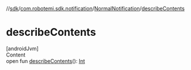 //[sdk](../../../index.md)/[com.robotemi.sdk.notification](../index.md)/[NormalNotification](index.md)/[describeContents](describe-contents.md)



# describeContents  
[androidJvm]  
Content  
open fun [describeContents](describe-contents.md)(): [Int](https://kotlinlang.org/api/latest/jvm/stdlib/kotlin/-int/index.html)  



